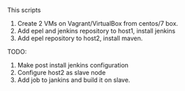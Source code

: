 This scripts 

1) Create 2 VMs on Vagrant/VirtualBox from centos/7 box.
2) Add epel and jenkins repository to host1, install jenkins
3) Add epel repository to host2, install maven.

TODO:
1) Make post install jenkins configuration 
2) Configure host2 as slave node
3) Add job to jankins and build it on slave.
